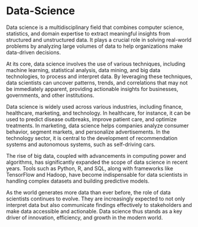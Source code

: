 # Data-Science
<p>Data science is a multidisciplinary field that combines computer science, statistics, and domain expertise to extract meaningful insights from structured and unstructured data. It plays a crucial role in solving real-world problems by analyzing large volumes of data to help organizations make data-driven decisions.

At its core, data science involves the use of various techniques, including machine learning, statistical analysis, data mining, and big data technologies, to process and interpret data. By leveraging these techniques, data scientists can uncover patterns, trends, and correlations that may not be immediately apparent, providing actionable insights for businesses, governments, and other institutions.</p>
<p>Data science is widely used across various industries, including finance, healthcare, marketing, and technology. In healthcare, for instance, it can be used to predict disease outbreaks, improve patient care, and optimize treatments. In marketing, data science helps companies analyze consumer behavior, segment markets, and personalize advertisements. In the technology sector, it is central to the development of recommendation systems and autonomous systems, such as self-driving cars.

The rise of big data, coupled with advancements in computing power and algorithms, has significantly expanded the scope of data science in recent years. Tools such as Python, R, and SQL, along with frameworks like TensorFlow and Hadoop, have become indispensable for data scientists in handling complex datasets and building predictive models.</P>

<P>As the world generates more data than ever before, the role of data scientists continues to evolve. They are increasingly expected to not only interpret data but also communicate findings effectively to stakeholders and make <SRC= ttps://github.com/user-attachments/assets/1b3ee04f-c0a0-4179-a738-768041718d81 >
data accessible and actionable. Data science thus stands as a key driver of innovation, efficiency, and growth in the modern world.</p>
